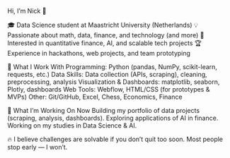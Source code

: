 Hi, I’m Nick 👋

🎓 Data Science student at Maastricht University (Netherlands)
💡 Passionate about math, data, finance, and technology (and more)
🚀 Interested in quantitative finance, AI, and scalable tech projects
🏆 Experience in hackathons, web projects, and team prototyping

🔧 What I Work With
    Programming: Python (pandas, NumPy, scikit-learn, requests, etc.)
    Data Skills: Data collection (APIs, scraping), cleaning, preprocessing, analysis
    Visualization & Dashboards: matplotlib, seaborn, Plotly, dashboards
    Web Tools: Webflow, HTML/CSS (for prototypes & MVPs)
    Other: Git/GitHub, Excel, Chess, Economics, Finance
    
📌 What I’m Working On Now
    Building my portfolio of data projects (scraping, analysis, dashboards).
    Exploring applications of AI in finance.
    Working on my studies in Data Science & AI. 

🔥 I believe challenges are solvable if you don’t quit too soon. Most people stop early — I won’t.
